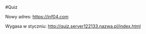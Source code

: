 #Quiz

Nowy adres:
https://inf04.com

Wygasa w styczniu:
http://quiz.server122133.nazwa.pl/index.html
